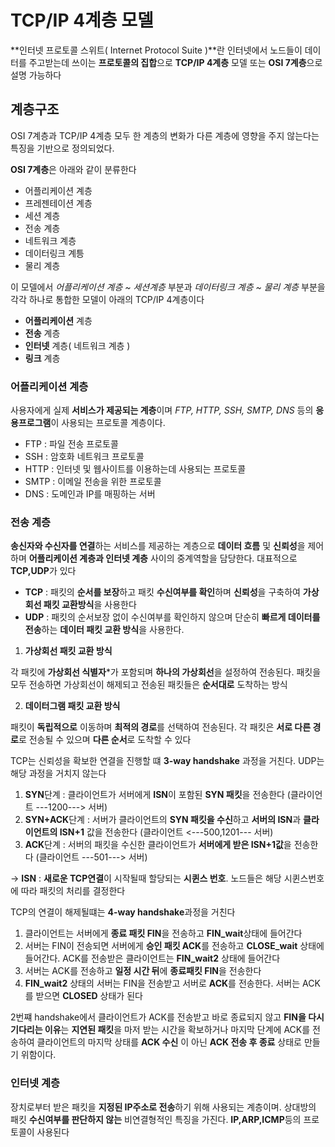 # TCP/IP 4계층 모델

**인터넷 프로토콜 스위트( Internet Protocol Suite )**란 인터넷에서 노드들이 데이터를 주고받는데 쓰이는 **프로토콜의 집합**으로 **TCP/IP 4계층** 모델 또는 **OSI 7계층**으로 설명 가능하다

## 계층구조

OSI 7계층과 TCP/IP 4계층 모두 한 계층의 변화가 다른 계층에 영향을 주지 않는다는 특징을 기반으로 정의되었다.

**OSI 7계층**은 아래와 같이 분류한다

- 어플리케이션 계층
- 프레젠테이션 계층
- 세션 계층
- 전송 계층
- 네트워크 계층
- 데이터링크 계틍
- 물리 계층

이 모델에서 *어플리케이션 계층 ~ 세션계층* 부분과 *데이터링크 계층 ~ 물리 계층* 부분을 각각 하나로 통합한 모델이 아래의 TCP/IP 4계층이다

- **어플리케이션** 계층
- **전송** 계층
- **인터넷** 계층( 네트워크 계층 )
- **링크** 계층

### 어플리케이션 계층

사용자에게 실제 **서비스가 제공되는 계층**이며 *FTP, HTTP, SSH, SMTP, DNS* 등의 **응용프로그램**이 사용되는 프로토콜 계층이다.

- FTP : 파일 전송 프로토콜
- SSH : 암호화 네트워크 프로토콜
- HTTP : 인터넷 및 웹사이트를 이용하는데 사용되는 프로토콜
- SMTP : 이메일 전송을 위한 프로토콜
- DNS : 도메인과 IP를 매핑하는 서버

### 전송 계층

**송신자와 수신자를 연결**하는 서비스를 제공하는 계층으로 **데이터 흐름** 및 **신뢰성**을 제어하며 **어플리케이션 계층과 인터넷 계층** 사이의 중계역할을 담당한다. 대표적으로 **TCP,UDP**가 있다

- **TCP** : 패킷의 **순서를 보장**하고 패킷 **수신여부를 확인**하며 **신뢰성**을 구축하여 **가상회선 패킷 교환방식**을 사용한다
- **UDP** : 패킷의 순서보장 없이 수신여부를 확인하지 않으며 단순히 **빠르게 데이터를 전송**하는 **데이터 패킷 교환 방식**을 사용한다.

1. **가상회선 패킷 교환 방식**

각 패킷에 **가상회선 식별자***가 포함되며 **하나의 가상회선**을 설정하여 전송된다. 패킷을 모두 전송하면 가상회선이 해제되고 전송된 패킷들은 **순서대로** 도착하는 방식

2. **데이터그램 패킷 교환 방식**

패킷이 **독립적으로** 이동하며 **최적의 경로**를 선택하여 전송된다. 각 패킷은 **서로 다른 경로**로 전송될 수 있으며 **다른 순서**로 도착할 수 있다

TCP는 신뢰성을 확보한 연결을 진행할 떄 **3-way handshake** 과정을 거친다. UDP는 해당 과정을 거치지 않는다

1. **SYN**단계 : 클라이언트가 서버에게 **ISN**이 포함된 **SYN 패킷**을 전송한다 (클라이언트 ---1200---> 서버)
2. **SYN+ACK**단계 : 서버가 클라이언트의 **SYN 패킷을 수신**하고 **서버의 ISN**과 **클라이언트의 ISN+1** 값을 전송한다 (클라이언트 <---500,1201--- 서버)
3. **ACK**단계 : 서버의 패킷을 수신한 클라이언트가 **서버에게 받은 ISN+1값**을 전송한다 (클라이언트 ---501---> 서버)

-> **ISN** : **새로운 TCP연결**이 시작될때 할당되는 **시퀸스 번호**. 노드들은 해당 시퀸스번호에 따라 패킷의 처리를 결정한다

TCP의 연결이 해제될떄는 **4-way handshake**과정을 거친다

1. 클라이언트는 서버에게 **종료 패킷 FIN**을 전송하고 **FIN_wait**상태에 들어간다
2. 서버는 FIN이 전송되면 서버에게 **승인 패킷 ACK**를 전송하고 **CLOSE_wait** 상태에 들어간다. ACK를 전송받은 클라이언트는 **FIN_wait2** 상태에 들어간다
3. 서버는 ACK를 전송하고 **일정 시간 뒤**에 **종료패킷 FIN**을 전송한다
4. **FIN_wait2** 상태의 서버는 FIN을 전송받고 서버로 **ACK**를 전송한다. 서버는 ACK를 받으면 **CLOSED** 상태가 된다

2번쨰 handshake에서 클라이언트가 ACK를 전송받고 바로 종료되지 않고 **FIN을 다시 기다리는 이유**는 **지연된 패킷**을 마저 받는 시간을 확보하거나 마지막 단계에 ACK를 전송하여 클라이언트의 마지막 상태를 **ACK 수신** 이 아닌 **ACK 전송 후 종료** 상태로 만들기 위함이다.

### 인터넷 계층

장치로부터 받은 패킷을 **지정된 IP주소로 전송**하기 위해 사용되는 계층이며. 상대방의 패킷 **수신여부를 판단하지 않는** 비연결형적인 특징을 가진다. **IP,ARP,ICMP**등의 프로토콜이 사용된다
